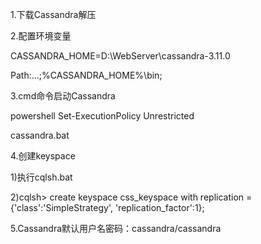 1.下载Cassandra解压

2.配置环境变量

CASSANDRA_HOME=D:\WebServer\cassandra-3.11.0

Path:...;%CASSANDRA_HOME%\bin;

3.cmd命令启动Cassandra

powershell Set-ExecutionPolicy Unrestricted

cassandra.bat

4.创建keyspace

1)执行cqlsh.bat

2)cqlsh> create keyspace css_keyspace with replication = {'class':'SimpleStrategy', 'replication_factor':1};

5.Cassandra默认用户名密码：cassandra/cassandra
